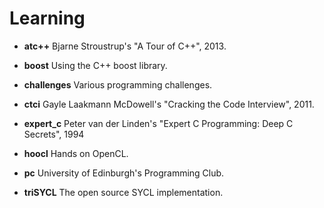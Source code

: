 # Learning

* **atc++** Bjarne Stroustrup's "A Tour of C++", 2013.

* **boost** Using the C++ boost library.

* **challenges** Various programming challenges.

* **ctci** Gayle Laakmann McDowell's "Cracking the Code Interview",
  2011.

* **expert_c** Peter van der Linden's "Expert C Programming: Deep C
  Secrets", 1994

* **hoocl** Hands on OpenCL.

* **pc** University of Edinburgh's Programming Club.

* **triSYCL** The open source SYCL implementation.
